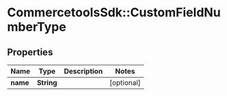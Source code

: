 # CommercetoolsSdk::CustomFieldNumberType

## Properties
Name | Type | Description | Notes
------------ | ------------- | ------------- | -------------
**name** | **String** |  | [optional] 

